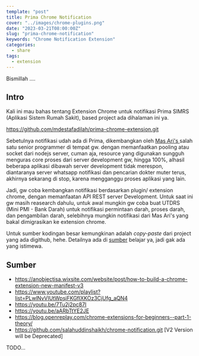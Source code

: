 ```yaml
---
template: "post"
title: Prima Chrome Notification
cover: "../images/chrome-plugins.png"
date: "2023-03-21T08:00:00Z"
slug: "prima-chrome-notification"
keywords: "Chrome Notification Extension"
categories:
  - share
tags:
  - extension
---
```


Bismillah ....

## Intro

Kali ini mau bahas tentang Extension Chrome untuk notifikasi Prima SIMRS (Aplikasi Sistem Rumah Sakit), based project ada dihalaman ini ya.

https://github.com/mdestafadilah/prima-chrome-extension.git

Sebetulnya notifikasi udah ada di Prima, dikembangkan oleh [Mas Ari's ](https://github.com/siaris) salah satu senior programmer di tempat gw. dengan memanfaatkan pooling atau socket dari nodejs server, cuman aja, resource yang digunakan sungguh menguras core proses dari server development gw, hingga 100%, alhasil beberapa aplikasi dibawah server development tidak merespon, diantaranya server whatsapp notifikasi dan pencarian dokter muter terus, akhirnya sekarang di stop, karena mengganggu proses aplikasi yang lain.

Jadi, gw coba kembangkan notifikasi berdasarkan plugin/ extension chrome, dengan memanfaatan API REST server Development. Untuk saat ini gw masih reasearch dahulu, untuk awal mungkin gw coba buat UTDRS (Mini PMI - Bank Darah) untuk notifikasi permintaan darah, proses darah, dan pengambilan darah, selebihnya mungkin notifikasi dari Mas Ari's yang bakal dimigrasikan ke extension chrome.

Untuk sumber kodingan besar kemungkinan adalah *copy-paste* dari project yang ada digithub, hehe. Detailnya ada di [sumber](#sumber) belajar ya, jadi gak ada yang istimewa.

## Sumber

- https://anobjectisa.wixsite.com/website/post/how-to-build-a-chrome-extension-new-manifest-v3
- https://www.youtube.com/playlist?list=PLwlNvVIUtWpsjFKGfIXKOz3CjUfg_aQN4
- https://youtu.be/7Tu2j2pc87I
- https://youtu.be/aARbTtYE2JE
- https://blog.openreplay.com/chrome-extensions-for-beginners--part-1-theory/
- https://github.com/salahuddinshaikh/chrome-notification.git [V2 Version will be Deprecated]

TODO...